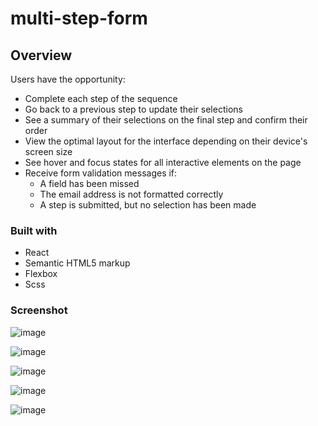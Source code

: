 # multi-step-form

## Overview
Users have the opportunity:

<ul>
  <li>Complete each step of the sequence</li>
  <li>Go back to a previous step to update their selections</li>
  <li>See a summary of their selections on the final step and confirm their order</li>
  <li>View the optimal layout for the interface depending on their device's screen size</li>
  <li>See hover and focus states for all interactive elements on the page</li>
  <li>Receive form validation messages if:
    <ul>
      <li>A field has been missed</li>
      <li>The email address is not formatted correctly</li>
      <li>A step is submitted, but no selection has been made</li>
    </ul>
  </li>
</ul>

### Built with

- React
- Semantic HTML5 markup
- Flexbox
- Scss 

### Screenshot

![image](https://radikal.host/i/JknAeQ)

![image](https://radikal.host/i/JkksJr)

![image](https://radikal.host/i/JknXRK)

![image](https://radikal.host/i/JknJwo)


![image](https://radikal.host/i/JknTuz)


